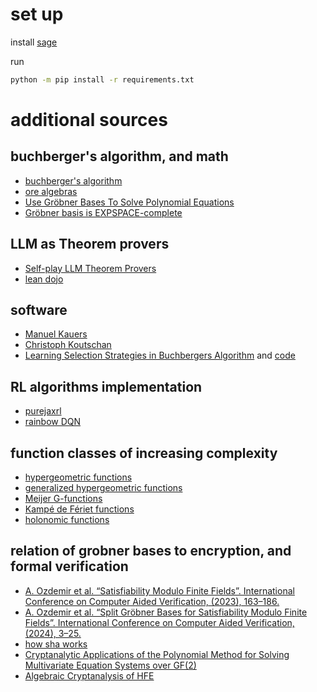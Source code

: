 # set up
install [sage](https://www.sagemath.org)

run
```bash
python -m pip install -r requirements.txt
```

# additional sources

## buchberger's algorithm, and math

- [buchberger's algorithm](http://www.scholarpedia.org/article/Buchberger%27s_algorithm#buchberger65)
- [ore algebras](https://www3.risc.jku.at/research/combinat/software/ore_algebra/main.pdf)
- [Use Gröbner Bases To Solve Polynomial Equations](https://jingnanshi.com/blog/groebner_basis.html#fn.3)
- [Gröbner basis is EXPSPACE-complete](https://doi.org/10.1006%2Fjcom.1997.0447)

## LLM as Theorem provers

- [Self-play LLM Theorem Provers](https://arxiv.org/pdf/2502.00212)
- [lean dojo](https://leandojo.org)

## software

- [Manuel Kauers](https://github.com/mkauers/ore_algebra/releases)
- [Christoph Koutschan](https://risc.jku.at/sw/holonomicfunctions/)
- [Learning Selection Strategies in Buchbergers Algorithm](https://arxiv.org/pdf/2005.01917) and [code](https://github.com/dylanpeifer/deepgroebner)

## RL algorithms implementation

- [purejaxrl](https://github.com/luchris429/purejaxrl/blob/main/purejaxrl)
- [rainbow DQN](https://github.com/Curt-Park/rainbow-is-all-you-need/blob/master/08.rainbow.ipynb)

## function classes of increasing complexity

- [hypergeometric functions](https://en.wikipedia.org/wiki/Hypergeometric_function)
- [generalized hypergeometric functions](https://en.wikipedia.org/wiki/Generalized_hypergeometric_function)
- [Meijer G-functions](https://en.wikipedia.org/wiki/Meijer_G-function)
- [Kampé de Fériet functions](https://en.wikipedia.org/wiki/Kamp%C3%A9_de_F%C3%A9riet_function)
- [holonomic functions](https://en.wikipedia.org/wiki/Holonomic_function)

## relation of grobner bases to encryption, and formal verification

- [A. Ozdemir et al. “Satisfiability Modulo Finite Fields”. International Conference on Computer Aided Verification, (2023), 163–186.](https://eprint.iacr.org/2023/091.pdf)
- [A. Ozdemir et al. “Split Gröbner Bases for Satisfiability Modulo Finite Fields”. International Conference on Computer Aided Verification, (2024), 3–25.](https://eprint.iacr.org/2024/572.pdf)
- [how sha works](https://infosecwriteups.com/breaking-down-sha-3-algorithm-70fe25e125b6)
- [Cryptanalytic Applications of the Polynomial
Method for Solving Multivariate Equation
Systems over GF(2)](https://eprint.iacr.org/2021/578.pdf)
- [Algebraic Cryptanalysis of HFE](https://link.springer.com/chapter/10.1007/978-3-540-45146-4_3)
